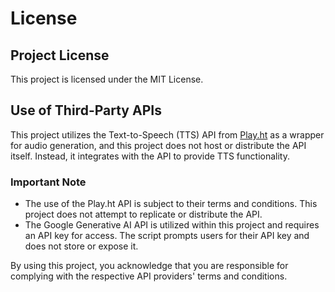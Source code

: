 # License

## Project License

This project is licensed under the MIT License.

## Use of Third-Party APIs

This project utilizes the Text-to-Speech (TTS) API from [Play.ht](https://play.ht/text-to-speech/) as a wrapper for audio generation, and this project does not host or distribute the API itself. Instead, it integrates with the API to provide TTS functionality.

### Important Note

- The use of the Play.ht API is subject to their terms and conditions. This project does not attempt to replicate or distribute the API.
- The Google Generative AI API is utilized within this project and requires an API key for access. The script prompts users for their API key and does not store or expose it.

By using this project, you acknowledge that you are responsible for complying with the respective API providers' terms and conditions.
